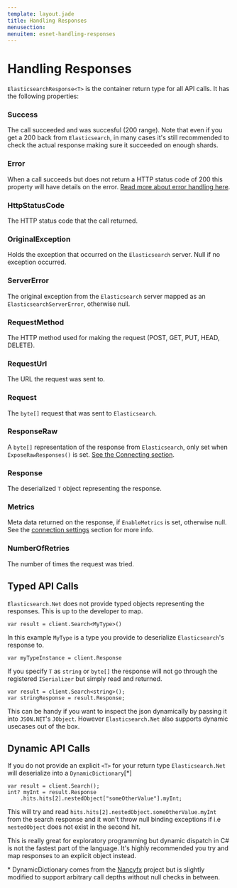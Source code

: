 ```yaml
---
template: layout.jade
title: Handling Responses
menusection: 
menuitem: esnet-handling-responses
---
```


# Handling Responses

`ElasticsearchResponse<T>` is the container return type for all API calls. It has the following properties:

### Success
The call succeeded and was succesful (200 range). 
Note that even if you get a 200 back from `Elasticsearch`, in many cases it's still recommended 
to check the actual response making sure it succeeded on enough shards.

### Error
When a call succeeds but does not return a HTTP status code of 200 this property will have details on the error.
[Read more about error handling here](/elasticsearch-net/errors.html).
### HttpStatusCode
The HTTP status code that the call returned.

### OriginalException
Holds the exception that occurred on the `Elasticsearch` server.  Null if no exception occurred.

### ServerError
The original exception from the `Elasticsearch` server mapped as an `ElasticsearchServerError`, otherwise null.

### RequestMethod
The HTTP method used for making the request (POST, GET, PUT, HEAD, DELETE).

### RequestUrl
The URL the request was sent to.

### Request 
The `byte[]` request that was sent to `Elasticsearch`.

### ResponseRaw 
A `byte[]` representation of the response from `Elasticsearch`, only set when `ExposeRawResponses()` is set. 
[See the Connecting section](/elasticearch-net/connecting.html).

### Response
The deserialized `T` object representing the response.

### Metrics
Meta data returned on the response, if `EnableMetrics` is set, otherwise null.  See the [connection settings]() section for more info.

### NumberOfRetries
The number of times the request was tried.

## Typed API Calls

`Elasticsearch.Net` does not provide typed objects representing the responses. This is up to the developer to map. 

    var result = client.Search<MyType>()

In this example `MyType` is a type you provide to deserialize `Elasticsearch`'s response to. 

    var myTypeInstance = client.Response

If you specify `T` as `string` or `byte[]` the response will not go through the registered `ISerializer` but simply read and returned.

    var result = client.Search<string>();
    var stringResponse = result.Response;

This can be handy if you want to inspect the json dynamically by passing it into `JSON.NET`'s `JObject`. However `Elasticsearch.Net` also 
supports dynamic usecases out of the box.

## Dynamic API Calls

If you do not provide an explicit `<T>` for your return type `Elasticsearch.Net` will deserialize into a `DynamicDictionary`[\*]

    var result = client.Search();
    int? myInt = result.Response
        .hits.hits[2].nestedObject["someOtherValue"].myInt;

This will try and read `hits.hits[2].nestedObject.someOtherValue.myInt` from the search response and it won't throw null binding exceptions if i.e `nestedObject` does not exist in the second hit. 

This is really great for exploratory programming but dynamic dispatch in C# is not the fastest part of the language. It's highly recommended you try and map 
responses to an explicit object instead.

\* DynamicDictionary comes from the [Nancyfx](http://nancyfx.org/) project but is slightly modified to support arbitrary call depths without null checks in between.
